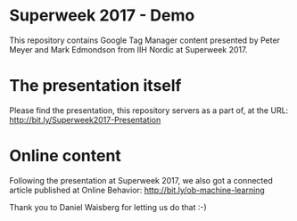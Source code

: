 # Superweek 2017 - Demo
This repository contains Google Tag Manager content presented by Peter Meyer and Mark Edmondson from IIH Nordic at Superweek 2017.

# The presentation itself
Please find the presentation, this repository servers as a part of, at the URL:
http://bit.ly/Superweek2017-Presentation

# Online content
Following the presentation at Superweek 2017, we also got a connected article published at Online Behavior:
http://bit.ly/ob-machine-learning

Thank you to Daniel Waisberg for letting us do that :-)
